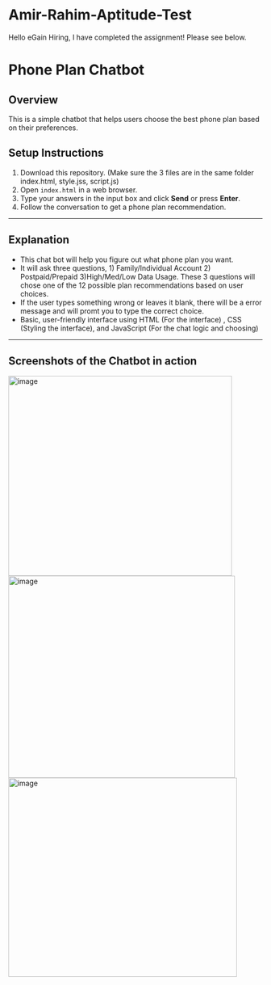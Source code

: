 # Amir-Rahim-Aptitude-Test
Hello eGain Hiring, I have completed the assignment! Please see below.
# Phone Plan Chatbot

## Overview
This is a simple chatbot that helps users choose the best phone plan based on their preferences. 

## Setup Instructions
1. Download this repository. (Make sure the 3 files are in the same folder index.html, style.jss, script.js)
2. Open `index.html` in a web browser.  
3. Type your answers in the input box and click **Send** or press **Enter**.  
4. Follow the conversation to get a phone plan recommendation.  

---

## Explanation

- This chat bot will help you figure out what phone plan you want. 
- It will ask three questions, 1) Family/Individual Account 2) Postpaid/Prepaid 3)High/Med/Low Data Usage. These 3 questions will chose one of the 12 possible plan recommendations based on user choices. 
- If the user types something wrong or leaves it blank, there will be a error message and will promt you to type the correct choice.
- Basic, user-friendly interface using HTML (For the interface) , CSS (Styling the interface), and JavaScript (For the chat logic and choosing) 

---

## Screenshots of the Chatbot in action

<img width="443" height="396" alt="image" src="https://github.com/user-attachments/assets/916c4798-68bb-4021-8e3e-d72f5a721fba" />

<img width="449" height="400" alt="image" src="https://github.com/user-attachments/assets/888782f0-3ab6-4c73-8e05-d01bc0b96074" />

<img width="453" height="394" alt="image" src="https://github.com/user-attachments/assets/cf4b12ae-444c-49b2-9242-9edc1d519312" />

